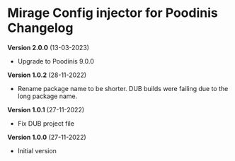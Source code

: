# Mirage Config injector for Poodinis Changelog

**Version 2.0.0** (13-03-2023)

- Upgrade to Poodinis 9.0.0

**Version 1.0.2** (28-11-2022)

- Rename package name to be shorter. DUB builds were failing due to the long package name.

**Version 1.0.1** (27-11-2022)

- Fix DUB project file

**Version 1.0.0** (27-11-2022)

- Initial version
